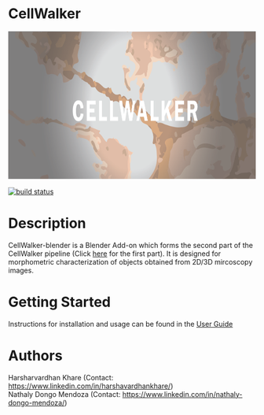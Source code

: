 # CellWalker

<p style="font-style: italics;" align="center">
<img height=300 src="misc/logo_github.png"/><br>
</p>

<a href="https://circleci.com/gh/badges/shields/tree/master">
<img src="https://img.shields.io/circleci/project/github/badges/shields/master" alt="build status">
</a>

# Description

CellWalker-blender is a Blender Add-on which forms the second part of the CellWalker pipeline (Click <a href="https://github.com/utraf-pasteur-institute/CellWalker-notebooks">here</a> for the first part). It is designed for morphometric characterization of objects obtained from 2D/3D mircoscopy images.

# Getting Started
Instructions for installation and usage can be found in the <a href="https://github.com/utraf-pasteur-institute/CellWalker-blender/wiki">User Guide</a>

# Authors
Harsharvardhan Khare (Contact: https://www.linkedin.com/in/harshavardhankhare/)<br>
Nathaly Dongo Mendoza (Contact: https://www.linkedin.com/in/nathaly-dongo-mendoza/)
